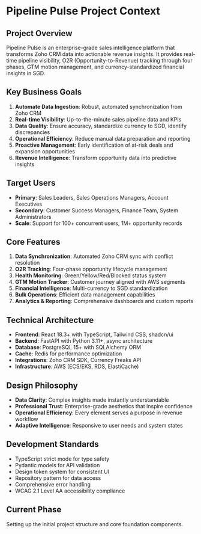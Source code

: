 # Pipeline Pulse Project Context

## Project Overview
Pipeline Pulse is an enterprise-grade sales intelligence platform that transforms Zoho CRM data into actionable revenue insights. It provides real-time pipeline visibility, O2R (Opportunity-to-Revenue) tracking through four phases, GTM motion management, and currency-standardized financial insights in SGD.

## Key Business Goals
1. **Automate Data Ingestion**: Robust, automated synchronization from Zoho CRM
2. **Real-time Visibility**: Up-to-the-minute sales pipeline data and KPIs
3. **Data Quality**: Ensure accuracy, standardize currency to SGD, identify discrepancies
4. **Operational Efficiency**: Reduce manual data preparation and reporting
5. **Proactive Management**: Early identification of at-risk deals and expansion opportunities
6. **Revenue Intelligence**: Transform opportunity data into predictive insights

## Target Users
- **Primary**: Sales Leaders, Sales Operations Managers, Account Executives
- **Secondary**: Customer Success Managers, Finance Team, System Administrators
- **Scale**: Support for 100+ concurrent users, 1M+ opportunity records

## Core Features
1. **Data Synchronization**: Automated Zoho CRM sync with conflict resolution
2. **O2R Tracking**: Four-phase opportunity lifecycle management
3. **Health Monitoring**: Green/Yellow/Red/Blocked status system
4. **GTM Motion Tracker**: Customer journey aligned with AWS segments
5. **Financial Intelligence**: Multi-currency to SGD standardization
6. **Bulk Operations**: Efficient data management capabilities
7. **Analytics & Reporting**: Comprehensive dashboards and custom reports

## Technical Architecture
- **Frontend**: React 18.3+ with TypeScript, Tailwind CSS, shadcn/ui
- **Backend**: FastAPI with Python 3.11+, async architecture
- **Database**: PostgreSQL 15+ with SQLAlchemy ORM
- **Cache**: Redis for performance optimization
- **Integrations**: Zoho CRM SDK, Currency Freaks API
- **Infrastructure**: AWS (ECS/EKS, RDS, ElastiCache)

## Design Philosophy
- **Data Clarity**: Complex insights made instantly understandable
- **Professional Trust**: Enterprise-grade aesthetics that inspire confidence
- **Operational Efficiency**: Every element serves a purpose in revenue workflow
- **Adaptive Intelligence**: Responsive to user needs and system states

## Development Standards
- TypeScript strict mode for type safety
- Pydantic models for API validation
- Design token system for consistent UI
- Repository pattern for data access
- Comprehensive error handling
- WCAG 2.1 Level AA accessibility compliance

## Current Phase
Setting up the initial project structure and core foundation components.
